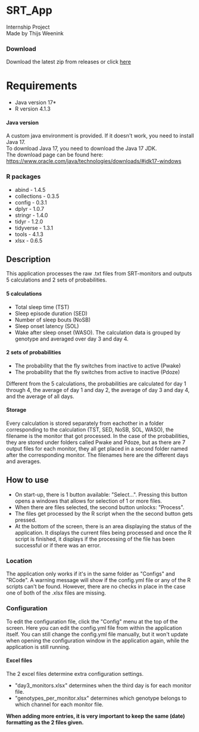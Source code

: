 # SRT_App
Internship Project<br>
Made by Thijs Weenink

### Download
Download the latest zip from releases or click [here](https://github.com/youixentoo/SRT_App/releases/latest/download/SRT_app.zip)

# Requirements
- Java version 17*
- R version 4.1.3

#### Java version
A custom java environment is provided. If it doesn't work, you need to install Java 17.<br>
To download Java 17, you need to download the Java 17 JDK. <br>The download page can be found here: https://www.oracle.com/java/technologies/downloads/#jdk17-windows


### R packages
- abind - 1.4.5
- collections - 0.3.5
- config - 0.3.1
- dplyr - 1.0.7
- stringr - 1.4.0
- tidyr - 1.2.0
- tidyverse - 1.3.1
- tools - 4.1.3
- xlsx - 0.6.5

## Description
This application processes the raw .txt files from SRT-monitors and outputs 5 calculations and 2 sets of probabilities. 

#### 5 calculations 
- Total sleep time (TST)
- Sleep episode duration (SED)
- Number of sleep bouts (NoSB)
- Sleep onset latency (SOL)
- Wake after sleep onset (WASO). 
The calculation data is grouped by genotype and averaged over day 3 and day 4.<br>

#### 2 sets of probabilities
- The probability that the fly switches from inactive to active (Pwake) 
- The probability that the fly switches from active to inactive (Pdoze) 

Different from the 5 calculations, the probabilities are calculated for day 1 through 4, the average of day 1 and day 2, the average of day 3 and day 4, and the average of all days.

#### Storage
Every calculation is stored separately from eachother in a folder corresponding to the calculation (TST, SED, NoSB, SOL, WASO), the filename is the monitor that got processed. In the case of the probabilities, they are stored under folders called Pwake and Pdoze, but as there are 7 output files for each monitor, they all get placed in a second folder named after the corresponding monitor. The filenames here are the different days and averages.

## How to use
- On start-up, there is 1 button available: "Select...". Pressing this button opens a windows that allows for selection of 1 or more files.
- When there are files selected, the second button unlocks: "Process".
- The files get processed by the R script when the the second button gets pressed.
- At the bottom of the screen, there is an area displaying the status of the application. It displays the current files being processed and once the R script is finished, it displays if the processing of the file has been successful or if there was an error.

### Location
The application only works if it's in the same folder as "Configs" and "RCode". A warning message will show if the config.yml file or any of the R scripts can't be found. However, there are no checks in place in the case one of both of the .xlsx files are missing.

### Configuration
To edit the configuration file, click the "Config" menu at the top of the screen. Here you can edit the config.yml file from within the application itself. You can still change the config.yml file manually, but it won't update when opening the configuration window in the application again, while the application is still running.

#### Excel files
The 2 excel files determine extra configuration settings.
- "day3_monitors.xlsx" determines when the third day is for each monitor file.
- "genotypes_per_monitor.xlsx" determines which genotype belongs to which channel for each monitor file.

**When adding more entries, it is very important to keep the same (date) formatting as the 2 files given.**
